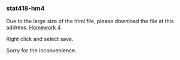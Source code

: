 ### stat418-hm4

Due to the large size of the html file, please download the file at this address:
[Homework 4](https://raw.githubusercontent.com/siyuanligit/stat418-hm4/master/stat418hm4.html)

Right click and select save.

Sorry for the inconvenience.
